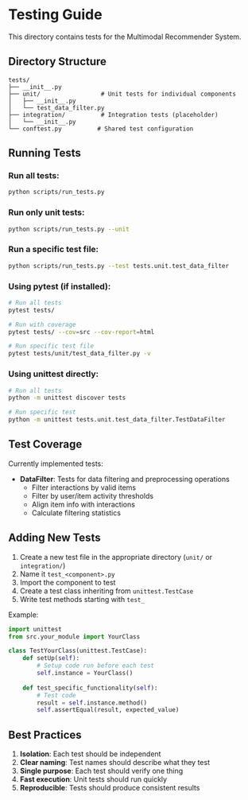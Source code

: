 # Testing Guide

This directory contains tests for the Multimodal Recommender System.

## Directory Structure

```
tests/
├── __init__.py
├── unit/                 # Unit tests for individual components
│   ├── __init__.py
│   └── test_data_filter.py
├── integration/          # Integration tests (placeholder)
│   └── __init__.py
└── conftest.py          # Shared test configuration
```

## Running Tests

### Run all tests:
```bash
python scripts/run_tests.py
```

### Run only unit tests:
```bash
python scripts/run_tests.py --unit
```

### Run a specific test file:
```bash
python scripts/run_tests.py --test tests.unit.test_data_filter
```

### Using pytest (if installed):
```bash
# Run all tests
pytest tests/

# Run with coverage
pytest tests/ --cov=src --cov-report=html

# Run specific test file
pytest tests/unit/test_data_filter.py -v
```

### Using unittest directly:
```bash
# Run all tests
python -m unittest discover tests

# Run specific test
python -m unittest tests.unit.test_data_filter.TestDataFilter
```

## Test Coverage

Currently implemented tests:
- **DataFilter**: Tests for data filtering and preprocessing operations
  - Filter interactions by valid items
  - Filter by user/item activity thresholds
  - Align item info with interactions
  - Calculate filtering statistics

## Adding New Tests

1. Create a new test file in the appropriate directory (`unit/` or `integration/`)
2. Name it `test_<component>.py`
3. Import the component to test
4. Create a test class inheriting from `unittest.TestCase`
5. Write test methods starting with `test_`

Example:
```python
import unittest
from src.your_module import YourClass

class TestYourClass(unittest.TestCase):
    def setUp(self):
        # Setup code run before each test
        self.instance = YourClass()
    
    def test_specific_functionality(self):
        # Test code
        result = self.instance.method()
        self.assertEqual(result, expected_value)
```

## Best Practices

1. **Isolation**: Each test should be independent
2. **Clear naming**: Test names should describe what they test
3. **Single purpose**: Each test should verify one thing
4. **Fast execution**: Unit tests should run quickly
5. **Reproducible**: Tests should produce consistent results